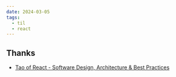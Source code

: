 ```yaml
---
date: 2024-03-05
tags:
  - til
  - react
---
```







## Thanks

- [Tao of React - Software Design, Architecture & Best Practices](https://alexkondov.com/tao-of-react/)